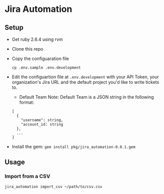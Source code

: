 # Jira Automation

## Setup
- Get ruby 2.6.4 using rvm
- Clone this repo
- Copy the configuaration file
  ```
  cp .env.sample .env.development
  
  ```
- Edit the configuartion file at `.env.development` with your API Token, your
organization's Jira URL and the default project you'd like to write tickets to.
  - Default Team Note: Default Team is a JSON string in the following format:
  ```
  [
    {
      "username": string,
      "account_id: string
    },
    ...
  ]
  ```

- Install the gem:
`gem install pkg/jira_automation-0.0.1.gem`

## Usage

### Import from a CSV

`jira_automation import_csv ~/path/to/csv.csv`